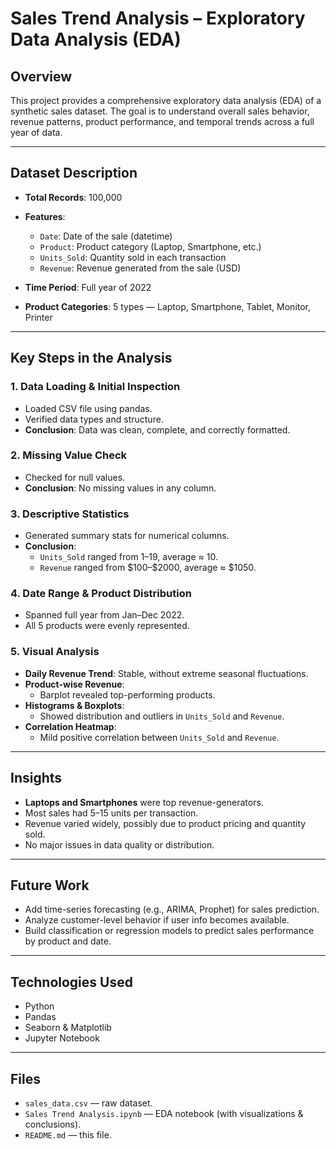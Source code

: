 # Sales Trend Analysis – Exploratory Data Analysis (EDA)

## Overview

This project provides a comprehensive exploratory data analysis (EDA) of a synthetic sales dataset. The goal is to understand overall sales behavior, revenue patterns, product performance, and temporal trends across a full year of data.

---

## Dataset Description

- **Total Records**: 100,000
- **Features**:
  - `Date`: Date of the sale (datetime)
  - `Product`: Product category (Laptop, Smartphone, etc.)
  - `Units_Sold`: Quantity sold in each transaction
  - `Revenue`: Revenue generated from the sale (USD)

- **Time Period**: Full year of 2022
- **Product Categories**: 5 types — Laptop, Smartphone, Tablet, Monitor, Printer

---

## Key Steps in the Analysis

### 1. **Data Loading & Initial Inspection**
- Loaded CSV file using pandas.
- Verified data types and structure.
- **Conclusion**: Data was clean, complete, and correctly formatted.

### 2. **Missing Value Check**
- Checked for null values.
- **Conclusion**: No missing values in any column.

### 3. **Descriptive Statistics**
- Generated summary stats for numerical columns.
- **Conclusion**:
  - `Units_Sold` ranged from 1–19, average ≈ 10.
  - `Revenue` ranged from \$100–\$2000, average ≈ \$1050.

### 4. **Date Range & Product Distribution**
- Spanned full year from Jan–Dec 2022.
- All 5 products were evenly represented.

### 5. **Visual Analysis**
- **Daily Revenue Trend**: Stable, without extreme seasonal fluctuations.
- **Product-wise Revenue**:
  - Barplot revealed top-performing products.
- **Histograms & Boxplots**:
  - Showed distribution and outliers in `Units_Sold` and `Revenue`.
- **Correlation Heatmap**:
  - Mild positive correlation between `Units_Sold` and `Revenue`.

---

## Insights

- **Laptops and Smartphones** were top revenue-generators.
- Most sales had 5–15 units per transaction.
- Revenue varied widely, possibly due to product pricing and quantity sold.
- No major issues in data quality or distribution.

---

## Future Work

- Add time-series forecasting (e.g., ARIMA, Prophet) for sales prediction.
- Analyze customer-level behavior if user info becomes available.
- Build classification or regression models to predict sales performance by product and date.

---

## Technologies Used

- Python
- Pandas
- Seaborn & Matplotlib
- Jupyter Notebook

---
##  Files

- `sales_data.csv` — raw dataset.
- `Sales Trend Analysis.ipynb` — EDA notebook (with visualizations & conclusions).
- `README.md` — this file.




